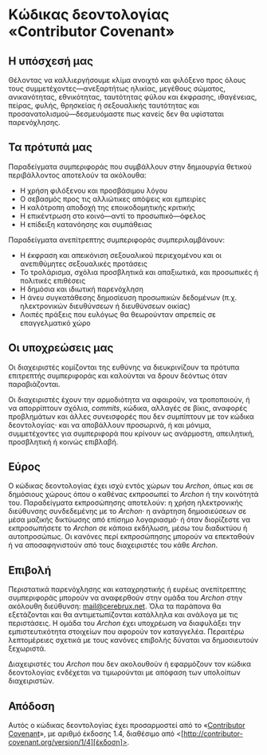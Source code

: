 # Κώδικας δεοντολογίας «Contributor Covenant»

## Η υπόσχεσή μας

Θέλοντας να καλλιεργήσουμε κλίμα ανοιχτό και φιλόξενο προς
όλους τους συμμετέχοντες—ανεξαρτήτως ηλικίας, μεγέθους σώματος, ανικανότητας,
εθνικότητας, ταυτότητας φύλου και έκφρασης, ιθαγένειας, πείρας, φυλής,
θρησκείας ή σεξουαλικής ταυτότητας και προσανατολισμού—δεσμευόμαστε πως
κανείς δεν θα υφίσταται παρενόχλησης.

## Τα πρότυπά μας

Παραδείγματα συμπεριφοράς που συμβάλλουν στην δημιουργία θετικού περιβάλλοντος
αποτελούν τα ακόλουθα:

* Η χρήση φιλόξενου και προσβάσιμου λόγου
* Ο σεβασμός προς τις αλλιώτικες απόψεις και εμπειρίες
* Η καλότροπη αποδοχή της εποικοδομητικής κριτικής
* Η επικέντρωση στο κοινό—αντί το προσωπικό—όφελος
* Η επίδειξη κατανόησης και συμπάθειας

Παραδείγματα ανεπίτρεπτης συμπεριφοράς συμπεριλαμβάνουν:

* Η έκφραση και απεικόνιση σεξουαλικού περιεχομένου και οι ανεπιθύμητες
  σεξουαλικές προτάσεις
* Το τρολάρισμα, σχόλια προσβλητικά και απαξιωτικά, και προσωπικές ή
  πολιτικές επιθέσεις
* Η δημόσια και ιδιωτική παρενόχληση
* Η άνευ συγκατάθεσης δημοσίευση προσωπικών δεδομένων (π.χ. ηλεκτρονικών
  διευθύνσεων ή διευθύνσεων οικίας)
* Λοιπές πράξεις που ευλόγως θα θεωρούνταν απρεπείς σε επαγγελματικό χώρο

## Οι υποχρεώσεις μας

Οι διαχειριστές κομίζονται της ευθύνης να διευκρινίζουν τα πρότυπα επιτρεπτής
συμπεριφοράς και καλούνται να δρουν δεόντως όταν παραβιάζονται.

Οι διαχειριστές έχουν την αρμοδιότητα να αφαιρούν, να τροποποιούν, ή να
απορρίπτουν σχόλια, _commits_, κώδικα, αλλαγές σε βίκις, αναφορές προβλημάτων
και άλλες συνεισφορές που δεν συμπίπτουν με τον κώδικα δεοντολογίας· και να
αποβάλλουν προσωρινά, ή και μόνιμα, συμμετέχοντες για συμπεριφορά που κρίνουν ως
ανάρμοστη, απειλητική, προσβλητική ή κοινώς επιβλαβή.

## Εύρος

Ο κώδικας δεοντολογίας έχει ισχύ εντός χώρων του _Archon_, όπως και σε
δημόσιους χώρους όπου ο καθένας εκπροσωπεί το _Archon_ ή την κοινότητά του.
Παραδείγματα εκπροσώπησης αποτελούν: η χρήση ηλεκτρονικής διεύθυνσης
συνδεδεμένης με το _Archon_· η ανάρτηση δημοσιεύσεων σε μέσα μαζικής δικτύωσης
από επίσημο λογαριασμό· ή όταν διορίζεστε να εκπροσωπήσετε το _Archon_ σε
κάποια εκδήλωση, μέσω του διαδικτύου ή αυτοπροσώπως.  Οι κανόνες περί
εκπροσώπησης μπορούν να επεκταθούν ή να αποσαφηνιστούν από τους διαχειριστές του
κάθε _Archon_.

## Επιβολή

Περιστατικά παρενόχλησης και καταχρηστικής ή ευρέως ανεπίτρεπτης συμπεριφοράς
μπορούν να αναφερθούν στην ομάδα του _Archon_ στην ακόλουθη διεύθυνση:
mail@cerebrux.net.  Όλα τα παράπονα θα εξετάζονται και θα αντιμετωπίζονται
κατάλληλα και ανάλογα με τις περιστάσεις.  Η ομάδα του _Archon_ έχει υποχρέωση
να διαφυλάξει την εμπιστευτικότητα στοιχείων που αφορούν τον καταγγελέα.
Περαιτέρω λεπτομέρειες σχετικά με τους κανόνες επιβολής δύναται να δημοσιευτούν
ξεχωριστά.

Διαχειριστές του _Archon_ που δεν ακολουθούν ή εφαρμόζουν τον κώδικα
δεοντολογίας ενδέχεται να τιμωρούνται με απόφαση των υπολοίπων διαχειριστών.

## Απόδοση

Αυτός ο κώδικας δεοντολογίας έχει προσαρμοστεί από το
«[Contributor Covenant][οικοσελίδα]», με αριθμό έκδοσης 1.4, διαθέσιμο από
<[http://contributor-covenant.org/version/1/4][έκδοση]>.

[οικοσελίδα]: http://contributor-covenant.org
[έκδοση]: http://contributor-covenant.org/version/1/4/
